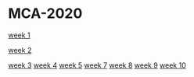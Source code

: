 # MCA-2020

<p> <a href="https://www.w3schools.com/">week 1</a> </p>
<p> <a href="https://www.w3schools.com/">week 2</a> </p>
<a href="https://www.w3schools.com/">week 3</a>
<a href="https://www.w3schools.com/">week 4</a>
<a href="https://www.w3schools.com/">week 5</a>
<a href="https://www.w3schools.com/">week 7</a>
<a href="https://www.w3schools.com/">week 8</a>
<a href="https://www.w3schools.com/">week 9</a>
<a href="https://www.w3schools.com/">week 10</a>
